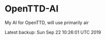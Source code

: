# OpenTTD-AI
My AI for OpenTTD, will use primarily air

Latest backup: Sun Sep 22 10:26:01 UTC 2019
